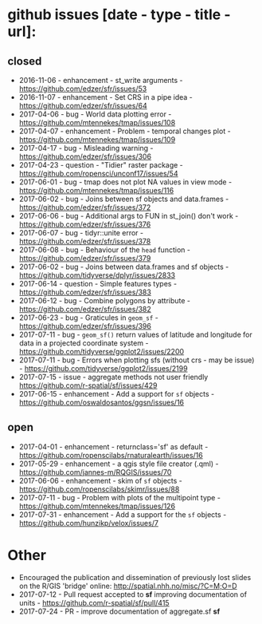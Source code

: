 # github issues [date - type - title - url]:

## closed

- 2016-11-06 - enhancement - st_write arguments - https://github.com/edzer/sfr/issues/53
- 2016-11-07 - enhancement - Set CRS in a pipe idea - https://github.com/edzer/sfr/issues/64
- 2017-04-06 - bug - World data plotting error - https://github.com/mtennekes/tmap/issues/108
- 2017-04-07 - enhancement - Problem - temporal changes plot - https://github.com/mtennekes/tmap/issues/109
- 2017-04-17 - bug - Misleading warning - https://github.com/edzer/sfr/issues/306
- 2017-04-23 - question - "Tidier" raster package - https://github.com/ropensci/unconf17/issues/54
- 2017-06-01 - bug - tmap does not plot NA values in view mode - https://github.com/mtennekes/tmap/issues/116
- 2017-06-02 - bug - Joins between sf objects and data.frames - https://github.com/edzer/sfr/issues/372
- 2017-06-06 - bug - Additional args to FUN in st_join() don't work - https://github.com/edzer/sfr/issues/376
- 2017-06-07 - bug - tidyr::unite error - https://github.com/edzer/sfr/issues/378
- 2017-06-08 - bug - Behaviour of the `head` function - https://github.com/edzer/sfr/issues/379
- 2017-06-02 - bug - Joins between data.frames and sf objects - https://github.com/tidyverse/dplyr/issues/2833
- 2017-06-14 - question - Simple features types - https://github.com/edzer/sfr/issues/383
- 2017-06-12 - bug - Combine polygons by attribute - https://github.com/edzer/sfr/issues/382
- 2017-06-23 - bug - Graticules in `geom_sf` - https://github.com/edzer/sfr/issues/396
- 2017-07-11 - bug - `geom_sf()` return values of latitude and longitude for data in a projected coordinate system - https://github.com/tidyverse/ggplot2/issues/2200
- 2017-07-11 - bug - Errors when plotting sfs (without crs - may be issue) - https://github.com/tidyverse/ggplot2/issues/2199
- 2017-07-15 - issue - aggregate methods not user friendly https://github.com/r-spatial/sf/issues/429
- 2017-06-15 - enhancement - Add a support for `sf` objects - https://github.com/oswaldosantos/ggsn/issues/16

## open

- 2017-04-01 - enhancement - returnclass='sf' as default - https://github.com/ropenscilabs/rnaturalearth/issues/16
- 2017-05-29 - enhancement - a qgis style file creator (.qml) - https://github.com/jannes-m/RQGIS/issues/70
- 2017-06-06 - enhancement - skim of `sf` objects - https://github.com/ropenscilabs/skimr/issues/88
- 2017-07-11 - bug - Problem with plots of the multipoint type - https://github.com/mtennekes/tmap/issues/126
- 2017-07-31 - enhancement - Add a support for the `sf` objects - https://github.com/hunzikp/velox/issues/7

# Other

- Encouraged the publication and dissemination of previously lost slides on the R/GIS 'bridge' online: http://spatial.nhh.no/misc/?C=M;O=D
- 2017-07-12 - Pull request accepted to **sf** improving documentation of units - https://github.com/r-spatial/sf/pull/415
- 2017-07-24 - PR - improve documentation of aggregate.sf **sf**

